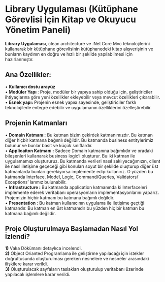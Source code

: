# Library Uygulaması (Kütüphane Görevlisi İçin Kitap ve Okuyucu Yönetim Paneli) <br/>
**Library Uygulaması**, clean architecture ve .Net Core Mvc teknolojilerini kullanarak bir kütüphane görevlisinin  kütüphanedeki kitap alışverişinin ve bunların kaydının en doğru ve hızlı bir şekilde yapılabilmesi için hazırlanmıştır. 
## Ana Özellikler: <br/>
•	**Kullanıcı dostu arayüz** <br/>
• **Modüler Yapı :**  Proje, modüler bir yapıya sahip olduğu için, geliştiriciler ihtiyaçlarına göre yeni özellikler ekleyebilir veya mevcut özellikleri çıkarabilir. <br/>
•	**Esnek yapı:** Projenin esnek yapısı sayesinde, geliştiriciler farklı teknolojilerle entegre edebilir ve uygulamanın özelliklerini özelleştirebilir.  <br/>
## Projenin Katmanları
•	**Domain Katmanı :** Bu katman bizim çekirdek katmanımızdır. Bu katman diğer hiçbir katmana bağımlı değildir. Bu katmanda business entitylerimiz bulunur ve bunlar basit ve küçük sınıflardır.  <br/>
•	**Applicaiton Katmanı :** Sadece Domain katmanına bağımlıdır ve oradaki bileşenleri kullanarak business logic’i oluşturur. Bu iki katman ile uygulamamızı oluştururuz. Bu katmanda verileri nasıl saklıyacağımızın, client ile nasıl iletişime geçeceği gibi konuları soyut bir şekilde oluşturup diğer üst katmanlarda bunları gerekiyorsa implemente edip kullanırız. O yüzden bu katmanda Interface, Model, Logic, Command/Queries, Validators/ Exceptions’ larımız bulunabilir.  <br/>
•	**Infrastructure :** Bu katmanda application katmanında ki Interfaceleri implemente ederek veritabanı operasyonların implementasyonlarını yaparız. Projemizin hiçbir katmanı bu katmana bağımlı değildir.  <br/>
•	**Presentation :** Bu katman kullanıcının uygulama ile iletişime geçtiği katmandır. Bu katman en üst katmanıdır bu yüzden hiç bir katman bu katmana bağımlı değildir.  <br/>
## Proje Oluşturulmaya Başlamadan Nasıl Yol İzlendi?
**1)**	Vaka Dökümanı detaylıca incelendi.  <br/>
**2)**	Object Orianted Programlama ile geliştirme yapılacağı için istekler doğrultusunda oluşturulması gereken nesnelere ve nesneler arasındaki ilişkilere karar verildi.  <br/>
**3)**	Oluşturulacak sayfaların taslakları oluşturulup veritabanı üzerinde yapılacak işlemlere karar verildi.  <br/>

